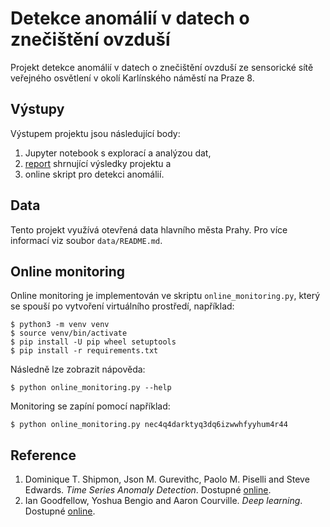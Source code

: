 # Detekce anomálií v datech o znečištění ovzduší

Projekt detekce anomálií v datech o znečištění ovzduší ze sensorické sítě
veřejného osvětlení v okolí Karlínského náměstí na Praze 8.

## Výstupy

Výstupem projektu jsou následující body:

1. Jupyter notebook s explorací a analýzou dat,
2. [report] shrnující výsledky projektu a
3. online skript pro detekci anomálií.

## Data

Tento projekt využívá otevřená data hlavního města Prahy.
Pro více informací viz soubor `data/README.md`.

## Online monitoring

Online monitoring je implementován ve skriptu `online_monitoring.py`,
který se spouší po vytvoření virtuálního prostředí, například:

	$ python3 -m venv venv
	$ source venv/bin/activate
	$ pip install -U pip wheel setuptools
	$ pip install -r requirements.txt

Následně lze zobrazit nápověda:

	$ python online_monitoring.py --help

Monitoring se zapíní pomocí například:

	$ python online_monitoring.py nec4q4darktyq3dq6izwwhfyyhum4r44

## Reference

1. Dominique T. Shipmon, Json M. Gurevithc, Paolo M. Piselli and Steve Edwards. *Time Series Anomaly Detection*. Dostupné [online][time_series_anomaly_detection].
2. Ian Goodfellow, Yoshua Bengio and Aaron Courville. *Deep learning*. Dostupné [online][deep_learning].

[deep_learning]: https://www.deeplearningbook.org
[time_series_anomaly_detection]: https://static.googleusercontent.com/media/research.google.com/cs//pubs/archive/dfd834facc9460163438b94d53b36f51bb5ea952.pdf
[report]: https://podondra.github.io/lampy/
